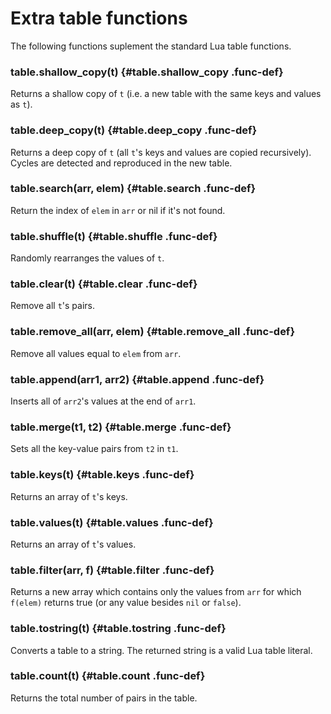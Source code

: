 
# Extra table functions

The following functions suplement the standard Lua table functions.

### table.shallow_copy(t)       {#table.shallow_copy .func-def}

Returns a shallow copy of `t` (i.e. a new table
with the same keys and values as `t`).

### table.deep_copy(t)          {#table.deep_copy .func-def}

Returns a deep copy of `t` (all `t`'s keys and values
are copied recursively). Cycles are detected and reproduced
in the new table.

### table.search(arr, elem)       {#table.search .func-def}

Return the index of `elem` in `arr` or nil if it's not found.

### table.shuffle(t)   {#table.shuffle .func-def}

Randomly rearranges the values of `t`.

### table.clear(t)              {#table.clear .func-def}

Remove all `t`'s pairs.

### table.remove_all(arr, elem)    {#table.remove_all .func-def}

Remove all values equal to `elem` from `arr`.

### table.append(arr1, arr2)    {#table.append .func-def}

Inserts all of `arr2`'s values at the end of `arr1`.

### table.merge(t1, t2)         {#table.merge .func-def}

Sets all the key-value pairs from `t2` in `t1`.

### table.keys(t)               {#table.keys .func-def}

Returns an array of `t`'s keys.

### table.values(t)             {#table.values .func-def}

Returns an array of `t`'s values.

### table.filter(arr, f)          {#table.filter .func-def}

Returns a new array which contains only the values from
`arr` for which `f(elem)` returns true (or any value besides
`nil` or `false`).

### table.tostring(t)   {#table.tostring .func-def}

Converts a table to a string.
The returned string is a valid Lua table literal.

### table.count(t)   {#table.count .func-def}

Returns the total number of pairs in the table.
